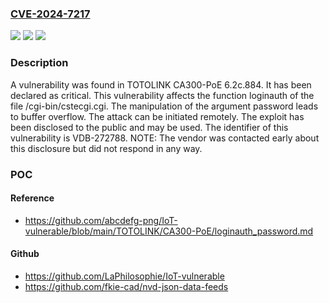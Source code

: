 ### [CVE-2024-7217](https://cve.mitre.org/cgi-bin/cvename.cgi?name=CVE-2024-7217)
![](https://img.shields.io/static/v1?label=Product&message=CA300-PoE&color=blue)
![](https://img.shields.io/static/v1?label=Version&message=%3D%206.2c.884%20&color=brighgreen)
![](https://img.shields.io/static/v1?label=Vulnerability&message=CWE-120%20Buffer%20Overflow&color=brighgreen)

### Description

A vulnerability was found in TOTOLINK CA300-PoE 6.2c.884. It has been declared as critical. This vulnerability affects the function loginauth of the file /cgi-bin/cstecgi.cgi. The manipulation of the argument password leads to buffer overflow. The attack can be initiated remotely. The exploit has been disclosed to the public and may be used. The identifier of this vulnerability is VDB-272788. NOTE: The vendor was contacted early about this disclosure but did not respond in any way.

### POC

#### Reference
- https://github.com/abcdefg-png/IoT-vulnerable/blob/main/TOTOLINK/CA300-PoE/loginauth_password.md

#### Github
- https://github.com/LaPhilosophie/IoT-vulnerable
- https://github.com/fkie-cad/nvd-json-data-feeds


